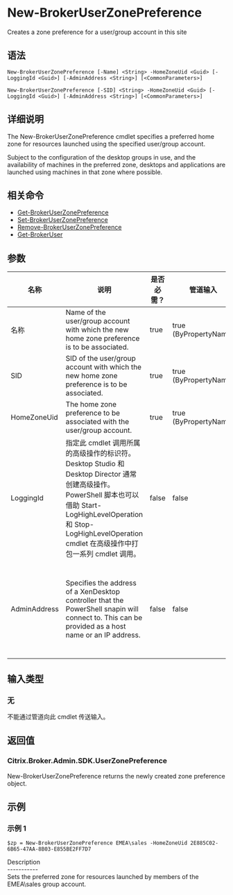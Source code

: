 # New-BrokerUserZonePreference

Creates a zone preference for a user/group account in this site

## 语法

    New-BrokerUserZonePreference [-Name] <String> -HomeZoneUid <Guid> [-LoggingId <Guid>] [-AdminAddress <String>] [<CommonParameters>]
    
    New-BrokerUserZonePreference [-SID] <String> -HomeZoneUid <Guid> [-LoggingId <Guid>] [-AdminAddress <String>] [<CommonParameters>]
    

## 详细说明

The New-BrokerUserZonePreference cmdlet specifies a preferred home zone for resources launched using the specified user/group account.

Subject to the configuration of the desktop groups in use, and the availability of machines in the preferred zone, desktops and applications are launched using machines in that zone where possible.

## 相关命令

- [Get-BrokerUserZonePreference](Get-BrokerUserZonePreference.html)
- [Set-BrokerUserZonePreference](Set-BrokerUserZonePreference.html)
- [Remove-BrokerUserZonePreference](Remove-BrokerUserZonePreference.html)
- [Get-BrokerUser](Get-BrokerUser.html)

## 参数

| 名称           | 说明                                                                                                                                                                              | 是否必需？ | 管道输入                  | 默认值                                                                                    |
| ------------ | ------------------------------------------------------------------------------------------------------------------------------------------------------------------------------- | ----- | --------------------- | -------------------------------------------------------------------------------------- |
| 名称           | Name of the user/group account with which the new home zone preference is to be associated.                                                                                     | true  | true (ByPropertyName) |                                                                                        |
| SID          | SID of the user/group account with which the new home zone preference is to be associated.                                                                                      | true  | true (ByPropertyName) |                                                                                        |
| HomeZoneUid  | The home zone preference to be associated with the user/group account.                                                                                                          | true  | true (ByPropertyName) |                                                                                        |
| LoggingId    | 指定此 cmdlet 调用所属的高级操作的标识符。 Desktop Studio 和 Desktop Director 通常创建高级操作。 PowerShell 脚本也可以借助 Start-LogHighLevelOperation 和 Stop-LogHighLevelOperation cmdlet 在高级操作中打包一系列 cmdlet 调用。 | false | false                 |                                                                                        |
| AdminAddress | Specifies the address of a XenDesktop controller that the PowerShell snapin will connect to. This can be provided as a host name or an IP address.                              | false | false                 | Localhost. Once a value is provided by any cmdlet, this value will become the default. |

## 输入类型

### 无

不能通过管道向此 cmdlet 传送输入。

## 返回值

### Citrix.Broker.Admin.SDK.UserZonePreference

New-BrokerUserZonePreference returns the newly created zone preference object.

## 示例

### 示例 1

    $zp = New-BrokerUserZonePreference EMEA\sales -HomeZoneUid 2E885C02-6B65-47AA-8B03-E855BE2FF7D7
    

Description  
\---\---\-----  
Sets the preferred zone for resources launched by members of the EMEA\sales group account.